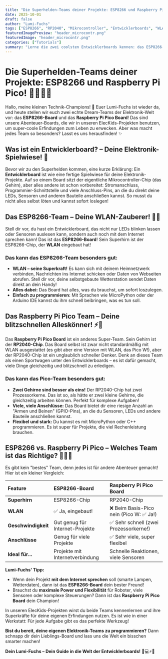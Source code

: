 ```yaml
---
title: "Die Superhelden-Teams deiner Projekte: ESP8266 und Raspberry Pi Pico!"
date: 2025-10-01
draft: false
author: "Lumi-Fuchs"
tags: ["ESP8266", "RP2040", "Mikrocontroller", "Entwicklerboards", "WLAN", "Bluetooth", "Tutorials"]
featuredImagePreview: "header_microcontr.png"
featuredImage: "header_microcontr.png"
categories: ["Tutorials"]
summary: "Lerne die zwei coolsten Entwicklerboards kennen: das ESP8266-Board mit Superkräften für WLAN und das Raspberry Pi Pico Board mit dem blitzschnellen RP2040-Chip. Finde heraus, welches Team perfekt für dein nächstes Projekt ist!"
---
```


# Die Superhelden-Teams deiner Projekte: ESP8266 und Raspberry Pi Pico! 🦸‍♂️🦸‍♀️

Hallo, meine kleinen Technik-Champions! 🦊 Euer Lumi-Fuchs ist wieder da, und heute stellen wir euch zwei echte Dream-Teams der Elektronik-Welt vor: das **ESP8266-Board** und das **Raspberry Pi Pico Board**! Das sind unsere Abenteuer-Boards, die wir in unseren ElecKids-Projekten benutzen, um super-coole Erfindungen zum Leben zu erwecken. Aber was macht jedes Team so besonders? Lasst es uns herausfinden! ✨

## Was ist ein Entwicklerboard? – Deine Elektronik-Spielwiese! 🎪

Bevor wir zu den Superhelden kommen, eine kurze Erklärung: Ein **Entwicklerboard** ist wie eine fertige Spielwiese für deine Elektronik-Projekte. Auf so einem Board sitzt der eigentliche Mikrocontroller-Chip (das Gehirn), aber alles andere ist schon vorbereitet: Stromanschluss, Programmier-Schnittstelle und viele Anschluss-Pins, an die du direkt deine LEDs, Sensoren und anderen Bauteile anschließen kannst. So musst du nicht alles selbst löten und kannst sofort loslegen!

## Das ESP8266-Team – Deine WLAN-Zauberer! 📶🌟

Stell dir vor, du hast ein Entwicklerboard, das nicht nur LEDs blinken lassen oder Sensoren auslesen kann, sondern auch noch mit dem Internet sprechen kann! Das ist das **ESP8266-Board**! Sein Superhirn ist der ESP8266-Chip, der **WLAN** eingebaut hat!

### Das kann das ESP8266-Team besonders gut:
*   **WLAN – seine Superkraft!** Es kann sich mit deinem Heimnetzwerk verbinden, Nachrichten ins Internet schicken oder Daten von Webseiten abrufen. Stell dir vor, deine selbstgebaute Wetterstation sendet Daten direkt an dein Handy!
*   **Alles dabei:** Das Board hat alles, was du brauchst, um sofort loszulegen.
*   **Einfach zu programmieren:** Mit Sprachen wie MicroPython oder der Arduino IDE kannst du ihm schnell beibringen, was es tun soll.

## Das Raspberry Pi Pico Team – Deine blitzschnellen Alleskönner! ⚡💨

Das **Raspberry Pi Pico Board** ist ein anderes Super-Team. Sein Gehirn ist der **RP2040-Chip**. Das Board selbst ist zwar nicht standardmäßig mit WLAN ausgestattet (es gibt aber eine Version mit WLAN, das Pico W!), aber der RP2040-Chip ist ein unglaublich schneller Denker. Denk an dieses Team als einen Sportwagen unter den Entwicklerboards – es ist dafür gemacht, viele Dinge gleichzeitig und blitzschnell zu erledigen.

### Das kann das Pico-Team besonders gut:
*   **Zwei Gehirne sind besser als eins!** Der RP2040-Chip hat zwei Prozessorkerne. Das ist so, als hätte er zwei kleine Gehirne, die gleichzeitig arbeiten können. Perfekt für komplexe Aufgaben!
*   **Viele, viele Anschlüsse:** Das Board bietet dir eine riesige Anzahl an "Armen und Beinen" (GPIO-Pins), an die du Sensoren, LEDs und andere Bauteile anschließen kannst.
*   **Flexibel und stark:** Du kannst es mit MicroPython oder C++ programmieren. Es ist super für Projekte, die viel Rechenleistung brauchen.

## ESP8266 vs. Raspberry Pi Pico – Welches Team ist das Richtige? 🤔🆚💡

Es gibt kein "bestes" Team, denn jedes ist für andere Abenteuer gemacht! Hier ist ein kleiner Vergleich:

| Feature           | ESP8266-Board                          | Raspberry Pi Pico Board                  |
| :---------------- | :------------------------------------- | :--------------------------------------- |
| **Superhirn**     | ESP8266-Chip                           | RP2040-Chip                              |
| **WLAN**          | ✅ Ja, eingebaut!                      | ❌ Beim Basis-Pico nein (Pico W: ✅ Ja!) |
| **Geschwindigkeit** | Gut genug für Internet-Projekte        | ✅ Sehr schnell (zwei Prozessorkerne!)   |
| **Anschlüsse**    | Genug für viele Projekte               | ✅ Sehr viele, super flexibel            |
| **Ideal für...**  | Projekte mit Internetverbindung        | Schnelle Reaktionen, viele Sensoren      |

**Lumi-Fuchs' Tipp:**

*   Wenn dein Projekt **mit dem Internet sprechen** soll (smarte Lampen, Wetterdaten), dann ist das **ESP8266-Board** dein bester Freund!
*   Brauchst du **maximale Power und Flexibilität** für Roboter, viele Sensoren oder komplexe Steuerungen? Dann ist das **Raspberry Pi Pico Board** dein Champion!

In unseren ElecKids-Projekten wirst du beide Teams kennenlernen und ihre Superkräfte für deine eigenen Erfindungen nutzen. Es ist wie in einer Werkstatt: Für jede Aufgabe gibt es das perfekte Werkzeug!

**Bist du bereit, deine eigenen Elektronik-Teams zu programmieren?** Dann schnapp dir dein Lieblings-Board und lass uns die Welt ein bisschen smarter machen!

**Dein Lumi-Fuchs – Dein Guide in die Welt der Entwicklerboards!** 🦊💻⚡🌟
